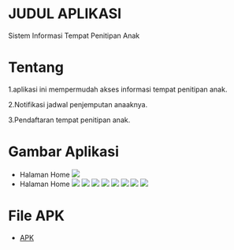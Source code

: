 # JUDUL APLIKASI 
Sistem Informasi Tempat Penitipan Anak

# Tentang 
1.aplikasi ini mempermudah akses informasi tempat penitipan anak.

2.Notifikasi jadwal penjemputan anaaknya. 

3.Pendaftaran tempat penitipan anak.

# Gambar Aplikasi
* Halaman Home
![](IMG_20190714_185700.jpg) 
* Halaman Home
![](IMG_20190715_161207.jpg)
![](IMG_20190714_185803.jpg)
![](IMG_20190714_185957.jpg)
![](IMG_20190715_161612.jpg)
![](IMG_20190714_190045.jpg)
![](IMG_20190718_164912.jpg)
![](IMG_20190716_004038.jpg)
![](IMG_20190715_161555.jpg)

# File APK
* [APK](release/app-release.apk)
